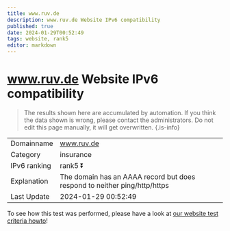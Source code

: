 ```yaml
---
title: www.ruv.de
description: www.ruv.de Website IPv6 compatibility
published: true
date: 2024-01-29T00:52:49
tags: website, rank5
editor: markdown
---
```


# www.ruv.de Website IPv6 compatibility

> The results shown here are accumulated by automation. If you think the data shown is wrong, please contact the administrators. 
> Do not edit this page manually, it will get overwritten.
{.is-info}


|   |   |
| - | - |
| Domainname | www.ruv.de
| Category | insurance |
| IPv6 ranking | rank5 :arrow_double_down: |
| Explanation | The domain has an AAAA record but does respond to neither ping/http/https |
| Last Update | 2024-01-29 00:52:49 |

To see how this test was performed, please have a look at [our website test criteria howto](/howto/testcriteria/website)!


